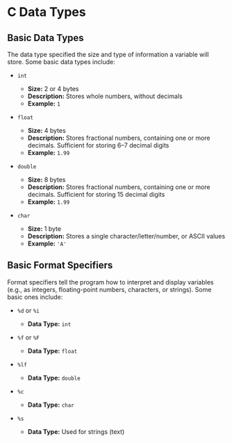 # C Data Types

## Basic Data Types

The data type specified the size and type of information a variable will store. Some basic data types include:

- `int`
  - **Size:** 2 or 4 bytes  
  - **Description:** Stores whole numbers, without decimals  
  - **Example:** `1`

- `float`
  - **Size:** 4 bytes  
  - **Description:** Stores fractional numbers, containing one or more decimals. Sufficient for storing 6–7 decimal digits  
  - **Example:** `1.99`

- `double`
  - **Size:** 8 bytes  
  - **Description:** Stores fractional numbers, containing one or more decimals. Sufficient for storing 15 decimal digits  
  - **Example:** `1.99`

- `char`
  - **Size:** 1 byte  
  - **Description:** Stores a single character/letter/number, or ASCII values  
  - **Example:** `'A'`

## Basic Format Specifiers

Format specifiers tell the program how to interpret and display variables (e.g., as integers, floating-point numbers, characters, or strings). Some basic ones include:

- `%d` or `%i`
  - **Data Type:** `int`

- `%f` or `%F`
  - **Data Type:** `float`

- `%lf`
  - **Data Type:** `double`

- `%c`
  - **Data Type:** `char`

- `%s`
  - **Data Type:** Used for strings (text)